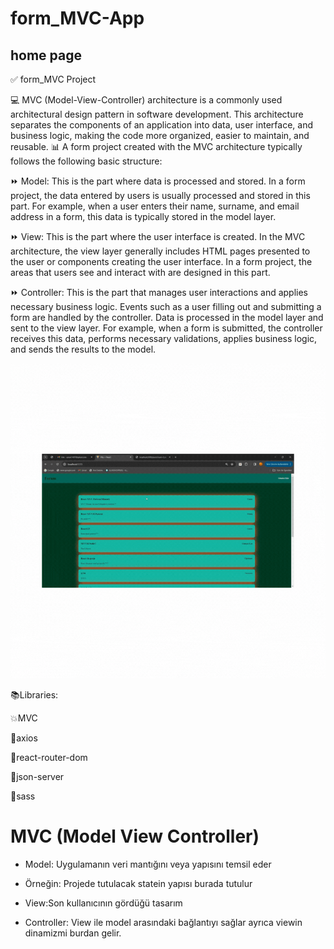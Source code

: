 # form_MVC-App
## home page
✅ form_MVC Project

💻 MVC (Model-View-Controller) architecture is a commonly used architectural design pattern in software development. This architecture separates the components of an application into data, user interface, and business logic, making the code more organized, easier to maintain, and reusable.
📊 A form project created with the MVC architecture typically follows the following basic structure:

⏩ Model: This is the part where data is processed and stored. In a form project, the data entered by users is usually processed and stored in this part. For example, when a user enters their name, surname, and email address in a form, this data is typically stored in the model layer.

⏩ View: This is the part where the user interface is created. In the MVC architecture, the view layer generally includes HTML pages presented to the user or components creating the user interface. In a form project, the areas that users see and interact with are designed in this part.

⏩ Controller: This is the part that manages user interactions and applies necessary business logic. Events such as a user filling out and submitting a form are handled by the controller. Data is processed in the model layer and sent to the view layer. For example, when a form is submitted, the controller receives this data, performs necessary validations, applies business logic, and sends the results to the model.

<img src="./public/form_MVC-App.gif"/>

📚Libraries:

💥MVC

📌axios

📌react-router-dom

📌json-server

📌sass




# MVC (Model View Controller)

- Model: Uygulamanın veri mantığını veya yapısını temsil eder

- Örneğin: Projede tutulacak statein yapısı burada tutulur
- View:Son kullanıcının gördüğü tasarım

- Controller: View ile model arasındaki bağlantıyı sağlar ayrıca viewin dinamizmi burdan gelir.
